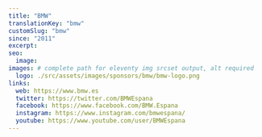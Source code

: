 ```yaml
---
title: "BMW"
translationKey: "bmw"
customSlug: "bmw"
since: "2011"
excerpt:
seo:
  image:
images: # complete path for eleventy img srcset output, alt required
  logo: ./src/assets/images/sponsors/bmw/bmw-logo.png
links:
  web: https://www.bmw.es
  twitter: https://twitter.com/BMWEspana
  facebook: https://www.facebook.com/BMW.Espana
  instagram: https://www.instagram.com/bmwespana/
  youtube: https://www.youtube.com/user/BMWEspana
---
```

